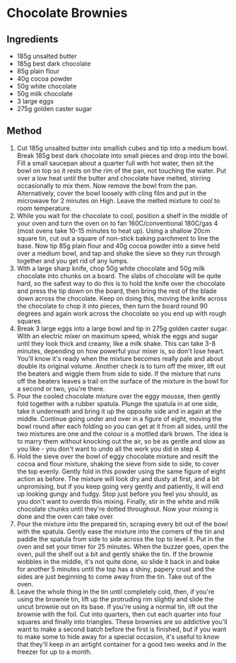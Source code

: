 # Chocolate Brownies

## Ingredients

* 185g unsalted butter
* 185g best dark chocolate
* 85g plain flour
* 40g cocoa powder
* 50g white chocolate
* 50g milk chocolate
* 3 large eggs
* 275g golden caster sugar

## Method

1. Cut 185g unsalted butter into smallish cubes and tip into a medium bowl. Break 185g best dark chocolate into small pieces and drop into the bowl. Fill a small saucepan about a quarter full with hot water, then sit the bowl on top so it rests on the rim of the pan, not touching the water. Put over a low heat until the butter and chocolate have melted, stirring occasionally to mix them. Now remove the bowl from the pan. Alternatively, cover the bowl loosely with cling film and put in the microwave for 2 minutes on High. Leave the melted mixture to cool to room temperature.
1. While you wait for the chocolate to cool, position a shelf in the middle of your oven and turn the oven on to fan 160C/conventional 180C/gas 4 (most ovens take 10-15 minutes to heat up). Using a shallow 20cm square tin, cut out a square of non-stick baking parchment to line the base. Now tip 85g plain flour and 40g cocoa powder into a sieve held over a medium bowl, and tap and shake the sieve so they run through together and you get rid of any lumps.
1. With a large sharp knife, chop 50g white chocolate and 50g milk chocolate into chunks on a board. The slabs of chocolate will be quite hard, so the safest way to do this is to hold the knife over the chocolate and press the tip down on the board, then bring the rest of the blade down across the chocolate. Keep on doing this, moving the knife across the chocolate to chop it into pieces, then turn the board round 90 degrees and again work across the chocolate so you end up with rough squares.
1. Break 3 large eggs into a large bowl and tip in 275g golden caster sugar. With an electric mixer on maximum speed, whisk the eggs and sugar until they look thick and creamy, like a milk shake. This can take 3-8 minutes, depending on how powerful your mixer is, so don't lose heart. You'll know it's ready when the mixture becomes really pale and about double its original volume. Another check is to turn off the mixer, lift out the beaters and wiggle them from side to side. If the mixture that runs off the beaters leaves a trail on the surface of the mixture in the bowl for a second or two, you're there.
1. Pour the cooled chocolate mixture over the eggy mousse, then gently fold together with a rubber spatula. Plunge the spatula in at one side, take it underneath and bring it up the opposite side and in again at the middle. Continue going under and over in a figure of eight, moving the bowl round after each folding so you can get at it from all sides, until the two mixtures are one and the colour is a mottled dark brown. The idea is to marry them without knocking out the air, so be as gentle and slow as you like - you don't want to undo all the work you did in step 4.
1. Hold the sieve over the bowl of eggy chocolate mixture and resift the cocoa and flour mixture, shaking the sieve from side to side, to cover the top evenly. Gently fold in this powder using the same figure of eight action as before. The mixture will look dry and dusty at first, and a bit unpromising, but if you keep going very gently and patiently, it will end up looking gungy and fudgy. Stop just before you feel you should, as you don't want to overdo this mixing. Finally, stir in the white and milk chocolate chunks until they're dotted throughout. Now your mixing is done and the oven can take over.
1. Pour the mixture into the prepared tin, scraping every bit out of the bowl with the spatula. Gently ease the mixture into the corners of the tin and paddle the spatula from side to side across the top to level it. Put in the oven and set your timer for 25 minutes. When the buzzer goes, open the oven, pull the shelf out a bit and gently shake the tin. If the brownie wobbles in the middle, it's not quite done, so slide it back in and bake for another 5 minutes until the top has a shiny, papery crust and the sides are just beginning to come away from the tin. Take out of the oven.
1. Leave the whole thing in the tin until completely cold, then, if you're using the brownie tin, lift up the protruding rim slightly and slide the uncut brownie out on its base. If you're using a normal tin, lift out the brownie with the foil. Cut into quarters, then cut each quarter into four squares and finally into triangles. These brownies are so addictive you'll want to make a second batch before the first is finished, but if you want to make some to hide away for a special occasion, it's useful to know that they'll keep in an airtight container for a good two weeks and in the freezer for up to a month.
